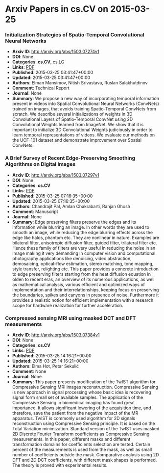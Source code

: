 # Arxiv Papers in cs.CV on 2015-03-25
### Initialization Strategies of Spatio-Temporal Convolutional Neural Networks
- **Arxiv ID**: http://arxiv.org/abs/1503.07274v1
- **DOI**: None
- **Categories**: **cs.CV**, cs.LG
- **Links**: [PDF](http://arxiv.org/pdf/1503.07274v1)
- **Published**: 2015-03-25 03:41:47+00:00
- **Updated**: 2015-03-25 03:41:47+00:00
- **Authors**: Elman Mansimov, Nitish Srivastava, Ruslan Salakhutdinov
- **Comment**: Technical Report
- **Journal**: None
- **Summary**: We propose a new way of incorporating temporal information present in videos into Spatial Convolutional Neural Networks (ConvNets) trained on images, that avoids training Spatio-Temporal ConvNets from scratch. We describe several initializations of weights in 3D Convolutional Layers of Spatio-Temporal ConvNet using 2D Convolutional Weights learned from ImageNet. We show that it is important to initialize 3D Convolutional Weights judiciously in order to learn temporal representations of videos. We evaluate our methods on the UCF-101 dataset and demonstrate improvement over Spatial ConvNets.



### A Brief Survey of Recent Edge-Preserving Smoothing Algorithms on Digital Images
- **Arxiv ID**: http://arxiv.org/abs/1503.07297v1
- **DOI**: None
- **Categories**: **cs.CV**
- **Links**: [PDF](http://arxiv.org/pdf/1503.07297v1)
- **Published**: 2015-03-25 07:16:35+00:00
- **Updated**: 2015-03-25 07:16:35+00:00
- **Authors**: Chandrajit Pal, Amlan Chakrabarti, Ranjan Ghosh
- **Comment**: Manuscript
- **Journal**: None
- **Summary**: Edge preserving filters preserve the edges and its information while blurring an image. In other words they are used to smooth an image, while reducing the edge blurring effects across the edge like halos, phantom etc. They are nonlinear in nature. Examples are bilateral filter, anisotropic diffusion filter, guided filter, trilateral filter etc. Hence these family of filters are very useful in reducing the noise in an image making it very demanding in computer vision and computational photography applications like denoising, video abstraction, demosaicing, optical-flow estimation, stereo matching, tone mapping, style transfer, relighting etc. This paper provides a concrete introduction to edge preserving filters starting from the heat diffusion equation in olden to recent eras, an overview of its numerous applications, as well as mathematical analysis, various efficient and optimized ways of implementation and their interrelationships, keeping focus on preserving the boundaries, spikes and canyons in presence of noise. Furthermore it provides a realistic notion for efficient implementation with a research scope for hardware realization for further acceleration.



### Compressed sensing MRI using masked DCT and DFT measurements
- **Arxiv ID**: http://arxiv.org/abs/1503.07384v1
- **DOI**: None
- **Categories**: **cs.CV**
- **Links**: [PDF](http://arxiv.org/pdf/1503.07384v1)
- **Published**: 2015-03-25 14:16:21+00:00
- **Updated**: 2015-03-25 14:16:21+00:00
- **Authors**: Elma Hot, Petar Sekulić
- **Comment**: None
- **Journal**: None
- **Summary**: This paper presents modification of the TwIST algorithm for Compressive Sensing MRI images reconstruction. Compressive Sensing is new approach in signal processing whose basic idea is recovering signal form small set of available samples. The application of the Compressive Sensing in biomedical imaging has found great importance. It allows significant lowering of the acquisition time, and therefore, save the patient from the negative impact of the MR apparatus. TwIST is commonly used algorithm for 2D signals reconstruction using Compressive Sensing principle. It is based on the Total Variation minimization. Standard version of the TwIST uses masked 2D Discrete Fourier Transform coefficients as Compressive Sensing measurements. In this paper, different masks and different transformation domains for coefficients selection are tested. Certain percent of the measurements is used from the mask, as well as small number of coefficients outside the mask. Comparative analysis using 2D DFT and 2D DCT coefficients, with different mask shapes is performed. The theory is proved with experimental results.



